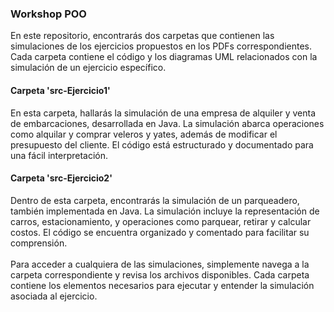 ### Workshop POO 
En este repositorio, encontrarás dos carpetas que contienen las simulaciones de los ejercicios propuestos en los PDFs correspondientes. Cada carpeta contiene el código y los diagramas UML relacionados con la simulación de un ejercicio específico.

#### Carpeta 'src-Ejercicio1'
En esta carpeta, hallarás la simulación de una empresa de alquiler y venta de embarcaciones, desarrollada en Java. La simulación abarca operaciones como alquilar y comprar veleros y yates, además de modificar el presupuesto del cliente. El código está estructurado y documentado para una fácil interpretación.

#### Carpeta 'src-Ejercicio2'
Dentro de esta carpeta, encontrarás la simulación de un parqueadero, también implementada en Java. La simulación incluye la representación de carros, estacionamiento, y operaciones como parquear, retirar y calcular costos. El código se encuentra organizado y comentado para facilitar su comprensión. <br>
<br>
Para acceder a cualquiera de las simulaciones, simplemente navega a la carpeta correspondiente y revisa los archivos disponibles. Cada carpeta contiene los elementos necesarios para ejecutar y entender la simulación asociada al ejercicio.
